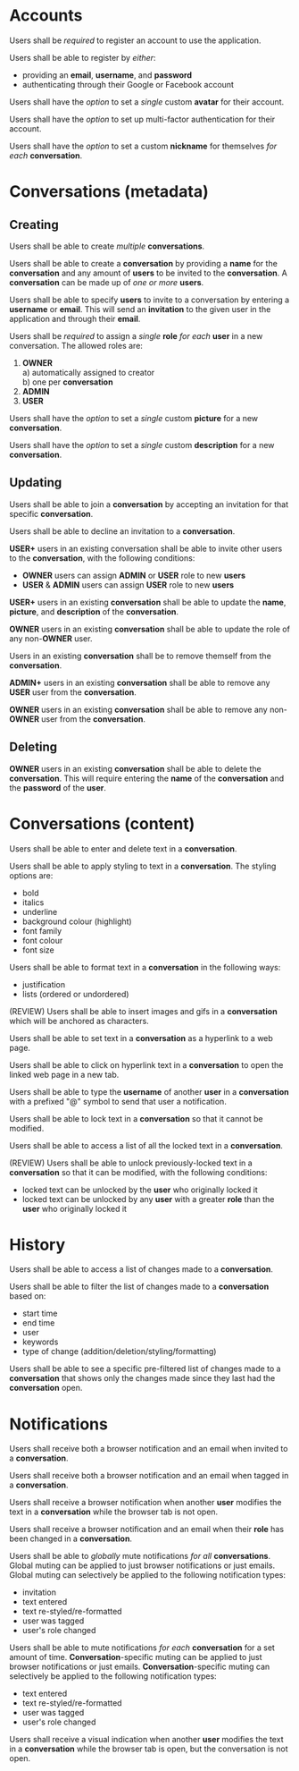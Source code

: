 # Accounts

Users shall be _required_ to register an account to use the application.

Users shall be able to register by _either_:
  * providing an **email**, **username**, and **password**
  * authenticating through their Google or Facebook account

Users shall have the _option_ to set a _single_ custom **avatar** for their
account.

Users shall have the _option_ to set up multi-factor authentication for their
account.

Users shall have the _option_ to set a custom **nickname** for themselves
_for each_ **conversation**.

# Conversations (metadata)

## Creating

Users shall be able to create _multiple_ **conversations**.

Users shall be able to create a **conversation** by providing a **name** for the
**conversation** and any amount of **users** to be invited to the
**conversation**. A **conversation** can be made up of _one or more_ **users**.

Users shall be able to specify **users** to invite to a conversation by entering
a **username** or **email**. This will send an **invitation** to the given user
in the application and through their **email**.

Users shall be _required_ to assign a _single_ **role** _for each_ **user** in
a new conversation. The allowed roles are:
  1. **OWNER**  
    a) automatically assigned to creator  
    b) one per **conversation**  
  2. **ADMIN**
  3. **USER**

Users shall have the _option_ to set a _single_ custom **picture** for a
new **conversation**.

Users shall have the _option_ to set a _single_ custom **description** for a
new **conversation**.

## Updating

Users shall be able to join a **conversation** by accepting an invitation for
that specific **conversation**.

Users shall be able to decline an invitation to a **conversation**.

**USER+** users in an existing conversation shall be able to invite other users
to the **conversation**, with the following conditions:
  * **OWNER** users can assign **ADMIN** or **USER** role to new **users**
  * **USER** & **ADMIN** users can assign **USER** role to new **users**

**USER+** users in an existing **conversation** shall be able to update the
**name**, **picture**, and **description** of the **conversation**.

**OWNER** users in an existing **conversation** shall be able to update the role
of any non-**OWNER** user.

Users in an existing **conversation** shall be to remove themself from the
**conversation**.

**ADMIN+** users in an existing **conversation** shall be able to remove any
**USER** user from the **conversation**.

**OWNER** users in an existing **conversation** shall be able to remove any
non-**OWNER** user from the **conversation**.

## Deleting
**OWNER** users in an existing **conversation** shall be able to delete the
**conversation**. This will require entering the **name** of the
**conversation** and the **password** of the **user**.

# Conversations (content)

Users shall be able to enter and delete text in a **conversation**.

Users shall be able to apply styling to text in a **conversation**. The
styling options are:
  * bold
  * italics
  * underline
  * background colour (highlight)
  * font family
  * font colour
  * font size

Users shall be able to format text in a **conversation** in the following
ways:
  * justification
  * lists (ordered or undordered)

(REVIEW) Users shall be able to insert images and gifs in a **conversation** which
will be anchored as characters.

Users shall be able to set text in a **conversation** as a hyperlink to a
web page.

Users shall be able to click on hyperlink text in a **conversation** to open
the linked web page in a new tab.

Users shall be able to type the **username** of another **user** in a
**conversation** with a prefixed "@" symbol to send that user a notification.

Users shall be able to lock text in a **conversation** so that it cannot be
modified.

Users shall be able to access a list of all the locked text in a
**conversation**.

(REVIEW) Users shall be able to unlock previously-locked text in a **conversation**
so that it can be modified, with the following conditions:
  * locked text can be unlocked by the **user** who originally locked it
  * locked text can be unlocked by any **user** with a greater **role** than
  the **user** who originally locked it

# History

Users shall be able to access a list of changes made to a **conversation**.

Users shall be able to filter the list of changes made to a **conversation**
based on:
  * start time
  * end time
  * user
  * keywords
  * type of change (addition/deletion/styling/formatting)

Users shall be able to see a specific pre-filtered list of changes made to a
**conversation** that shows only the changes made since they last had the
**conversation** open.

# Notifications

Users shall receive both a browser notification and an email when invited to a
**conversation**.

Users shall receive both a browser notification and an email when tagged in a
**conversation**.

Users shall receive a browser notification when another **user** modifies the
text in a **conversation** while the browser tab is not open.

Users shall receive a browser notification and an email when their **role** has
been changed in a **conversation**.

Users shall be able to _globally_ mute notifications _for all_
**conversations**. Global muting can be applied to just browser notifications or
just emails. Global muting can selectively be applied to the following
notification types:
  * invitation
  * text entered
  * text re-styled/re-formatted
  * user was tagged
  * user's role changed

Users shall be able to mute notifications _for each_ **conversation** for a set
amount of time. **Conversation**-specific muting can be applied to just browser
notifications or just emails. **Conversation**-specific muting can selectively
be applied to the following notification types:
  * text entered
  * text re-styled/re-formatted
  * user was tagged
  * user's role changed

Users shall receive a visual indication when another **user** modifies the text
in a **conversation** while the browser tab is open, but the conversation is not
open.
